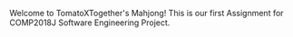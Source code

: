 Welcome to TomatoXTogether's Mahjong!
This is our first Assignment for COMP2018J Software Engineering Project.
